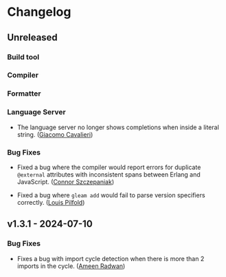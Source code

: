 # Changelog

## Unreleased

### Build tool

### Compiler

### Formatter

### Language Server

- The language server no longer shows completions when inside a literal string.
  ([Giacomo Cavalieri](https://github.com/giacomocavalieri))

### Bug Fixes

- Fixed a bug where the compiler would report errors for duplicate `@external`
  attributes with inconsistent spans between Erlang and JavaScript.
  ([Connor Szczepaniak](https://github.com/cszczepaniak))

- Fixed a bug where `gleam add` would fail to parse version specifiers
  correctly.
  ([Louis Pilfold](https://github.com/lpil))

## v1.3.1 - 2024-07-10

### Bug Fixes

- Fixes a bug with import cycle detection when there is more than 2 imports in
  the cycle.
  ([Ameen Radwan](https://github.com/Acepie))
